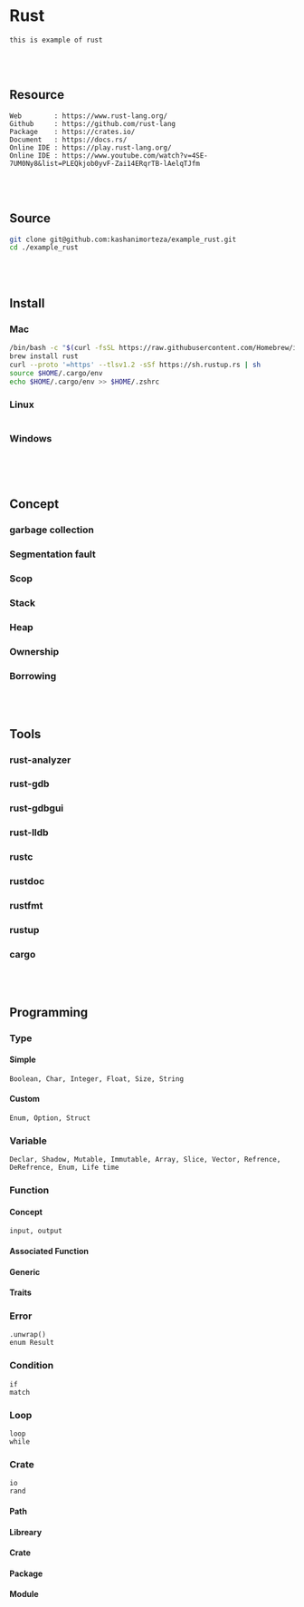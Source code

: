 <!--------------------------------------------------------------------------------- Description -->
# Rust
    this is example of rust



<!--------------------------------------------------------------------------------- Resource -->
<br><br>

## Resource  
    Web        : https://www.rust-lang.org/
    Github     : https://github.com/rust-lang
    Package    : https://crates.io/
    Document   : https://docs.rs/
    Online IDE : https://play.rust-lang.org/
    Online IDE : https://www.youtube.com/watch?v=4SE-7UM0Ny8&list=PLEQkjob0yvF-Zai14ERqrTB-lAelqTJfm



<!--------------------------------------------------------------------------------- Source -->
<br><br>

## Source 
```bash
git clone git@github.com:kashanimorteza/example_rust.git  
cd ./example_rust
```



<!--------------------------------------------------------------------------------- Install -->
<br><br>

## Install 

### Mac
```bash
/bin/bash -c "$(curl -fsSL https://raw.githubusercontent.com/Homebrew/install/HEAD/install.sh)"
brew install rust
curl --proto '=https' --tlsv1.2 -sSf https://sh.rustup.rs | sh
source $HOME/.cargo/env
echo $HOME/.cargo/env >> $HOME/.zshrc
```

### Linux
```bash
```

### Windows
```bash
```



<!--------------------------------------------------------------------------------- Concept -->
<br><br>

## Concept

### garbage collection 
### Segmentation fault 
### Scop
### Stack
### Heap
### Ownership
### Borrowing



<!--------------------------------------------------------------------------------- Tools -->
<br><br>

## Tools
### rust-analyzer
### rust-gdb
### rust-gdbgui
### rust-lldb
### rustc
### rustdoc
### rustfmt
### rustup
### cargo




<!--------------------------------------------------------------------------------- Programming -->
<br><br>

## Programming

<!-------------------------Type -->
### Type
#### Simple
    Boolean, Char, Integer, Float, Size, String
#### Custom
    Enum, Option, Struct

<!-------------------------Variable -->
### Variable
    Declar, Shadow, Mutable, Immutable, Array, Slice, Vector, Refrence, DeRefrence, Enum, Life time

<!-------------------------Function -->
### Function
#### Concept
    input, output
#### Associated Function
#### Generic
#### Traits

<!-------------------------Error -->
### Error
    .unwrap()
    enum Result

<!-------------------------Condition -->
### Condition
    if
    match

<!-------------------------Loop -->
### Loop
    loop
    while

<!-------------------------Create -->
### Crate
    io
    rand
#### Path
#### Libreary
#### Crate
#### Package
#### Module

